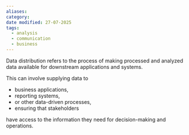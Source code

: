 ```yaml
---
aliases: 
category: 
date modified: 27-07-2025
tags:
  - analysis
  - communication
  - business
---
```

Data distribution refers to the process of making processed and analyzed data available for downstream applications and systems. 

This can involve supplying data to
- business applications, 
- reporting systems, 
- or other data-driven processes, 
- ensuring that stakeholders

have access to the information they need for decision-making and operations.